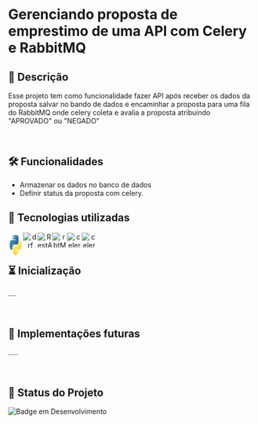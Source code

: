 
# Gerenciando proposta de emprestimo de uma API com Celery e RabbitMQ

## 📖  Descrição

Esse projeto tem como funcionalidade fazer API após receber os dados da proposta salvar no bando de dados e encaminhar a proposta para uma fila do RabbitMQ onde celery coleta e avalia a proposta atribuindo "APROVADO" ou "NEGADO"

<br/>

## 🛠️ Funcionalidades

- Armazenar os dados no banco de dados
- Definir status da proposta com celery.



## 📡 Tecnologias utilizadas 
<div align="center"> 

<img align="left" alt="python" height="50" width="30" src="https://raw.githubusercontent.com/devicons/devicon/master/icons/python/python-original.svg">
<img align="left" alt="drf" height="60" width="30" src="https://img.shields.io/badge/DJANGO-REST-ff1709?style=for-the-badge&logo=django&logoColor=white&color=ff1709&labelColor=gray">
<img align="left" alt="RestAPI" height="30" width="30" src="https://user-images.githubusercontent.com/25181517/192107858-fe19f043-c502-4009-8c47-476fc89718ad.png">

<img align="left" alt="rbtMQ" height="30" width="30" src="https://img.shields.io/badge/RabbitMQ-FF6600.svg?style=for-the-badge&logo=RabbitMQ&logoColor=white">

<img align="left" alt="celery" height="30" width="30" src="https://img.shields.io/badge/Celery-37814A.svg?style=for-the-badge&logo=Celery&logoColor=white">

<img align="left" alt="celery" height="30" width="30" src="https://img.shields.io/badge/Docker-2496ED.svg?style=for-the-badge&logo=Docker&logoColor=white">

</div>
<br/><br/>

## ⏳ Inicialização

....


<br/>

## 🔮 Implementações futuras

.....



<br/>

## 🔎 Status do Projeto

![Badge em Desenvolvimento](https://img.shields.io/badge/Status-Em%20Desenvolvimento-green)

<br/>


